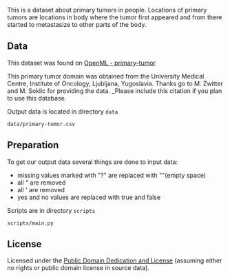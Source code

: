 This is a dataset about primary tumors in people. 
Locations of primary tumors are locations in body where the tumor first appeared 
and from there started to metastasize to other parts of the body.

## Data

This dataset was found on [OpenML - primary-tumor](https://www.openml.org/d/171)

This primary tumor domain was obtained from the University Medical Centre, 
Institute of Oncology, Ljubljana, Yugoslavia. Thanks go to 
M. Zwitter and M. Soklic for providing the data.
_Please include this citation if you plan to use this database.

Output data is located in directory `data`

`data/primary-tumor.csv`

## Preparation

To get our output data several things are done to input data:
* missing values marked with "?" are replaced with ""(empty space)
* all " are removed
* all ' are removed
* yes and no values are replaced with true and false

Scripts are in directory `scripts`

`scripts/main.py`

## License
Licensed under the [Public Domain Dedication and License][pddl] (assuming
either no rights or public domain license in source data).

[pddl]: http://opendatacommons.org/licenses/pddl/1.0/